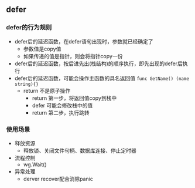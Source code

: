 ## defer
### defer的行为规则
- defer后的延迟函数，在defer语句出现时，参数就已经确定了
    - 参数值是copy值
    - 如果传递的值是指针，则会将指针copy一份
- defer后的延迟函数，按后进先出(栈结构)的顺序执行，即先出现的defer后执行
- defer后的延迟函数，可能会操作主函数的具名返回值 ```func GetName() (name string){}```
    - return 不是原子操作
        - return 第一步，将返回值copy到栈中
        - defer 可能会修改栈中的值
        - return 第二步，执行跳转
### 使用场景
- 释放资源
    - 释放锁、关闭文件句柄、数据库连接、停止定时器
- 流程控制
    - wg.Wait()
- 异常处理
    - derver recover配合消除panic